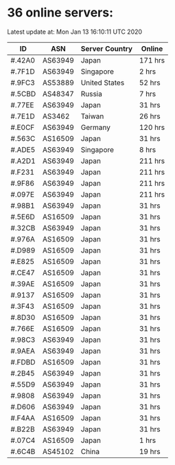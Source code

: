 # 36 online servers:

Latest update at: Mon Jan 13 16:10:11 UTC 2020

| ID | ASN | Server Country | Online |
| -- | --- | -------------- | ------ |
| #.42A0 | AS63949 | Japan | 171 hrs |
| #.7F1D | AS63949 | Singapore | 2 hrs |
| #.9FC3 | AS53889 | United States | 52 hrs |
| #.5CBD | AS48347 | Russia | 7 hrs |
| #.77EE | AS63949 | Japan | 31 hrs |
| #.7E1D | AS3462 | Taiwan | 26 hrs |
| #.E0CF | AS63949 | Germany | 120 hrs |
| #.563C | AS16509 | Japan | 31 hrs |
| #.ADE5 | AS63949 | Singapore | 8 hrs |
| #.A2D1 | AS63949 | Japan | 211 hrs |
| #.F231 | AS63949 | Japan | 211 hrs |
| #.9F86 | AS63949 | Japan | 211 hrs |
| #.097E | AS63949 | Japan | 211 hrs |
| #.98B1 | AS63949 | Japan | 31 hrs |
| #.5E6D | AS16509 | Japan | 31 hrs |
| #.32CB | AS63949 | Japan | 31 hrs |
| #.976A | AS16509 | Japan | 31 hrs |
| #.D989 | AS16509 | Japan | 31 hrs |
| #.E825 | AS16509 | Japan | 31 hrs |
| #.CE47 | AS16509 | Japan | 31 hrs |
| #.39AE | AS16509 | Japan | 31 hrs |
| #.9137 | AS16509 | Japan | 31 hrs |
| #.3F43 | AS16509 | Japan | 31 hrs |
| #.8D30 | AS16509 | Japan | 31 hrs |
| #.766E | AS16509 | Japan | 31 hrs |
| #.98C3 | AS63949 | Japan | 31 hrs |
| #.9AEA | AS63949 | Japan | 31 hrs |
| #.FDBD | AS16509 | Japan | 31 hrs |
| #.2B45 | AS63949 | Japan | 31 hrs |
| #.55D9 | AS63949 | Japan | 31 hrs |
| #.9808 | AS63949 | Japan | 31 hrs |
| #.D606 | AS63949 | Japan | 31 hrs |
| #.F4AA | AS16509 | Japan | 31 hrs |
| #.B22B | AS63949 | Japan | 31 hrs |
| #.07C4 | AS16509 | Japan | 1 hrs |
| #.6C4B | AS45102 | China | 19 hrs |

